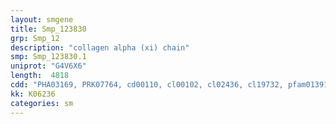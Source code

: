 ```yaml
---
layout: smgene
title: Smp_123830
grp: Smp_12
description: "collagen alpha (xi) chain"
smp: Smp_123830.1
uniprot: "G4V6X6"
length:  4818
cdd: "PHA03169, PRK07764, cd00110, cl00102, cl02436, cl19732, pfam01391, pfam01410, pfam03157, smart00038, smart00210"
kk: K06236
categories: sm
---
```

